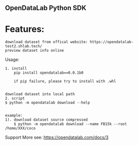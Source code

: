 ## OpenDataLab Python SDK

# Features:
```
download dataset from offical website: https://opendatalab-test2.shlab.tech/
preview dataset info online
```
Usage:
```
1. install
    pip install opendatalab==0.0.1b0

    if pip failure, please try to install with .whl


download dataset into local path
2. script
$ python -m opendatalab download --help    
 

example:
1). download dataset source compressed
    $ python -m opendatalab download --name FB15k --root /home/XXX/coco

```
Support
More see: https://opendatalab.com/docs/3
